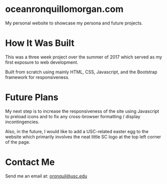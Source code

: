 # oceanronquillomorgan.com
My personal website to showcase my persona and future projects.

# How It Was Built
This was a three week project over the summer of 2017 which served as my first exposure to web development.

Built from scratch using mainly HTML, CSS, Javascript, and the Bootstrap framework for responsiveness.

# Future Plans

My next step is to increase the responsiveness of the site using Javascript to preload icons and to fix any cross-browser formatting / display incontingencies.

Also, in the future, I would like to add a USC-related easter egg to the website which primarily involves the neat little SC logo at the top left corner of the page.

# Contact Me
Send me an email at: <a href="mailto:oronquil@usc.edu">oronquil@usc.edu</a>
